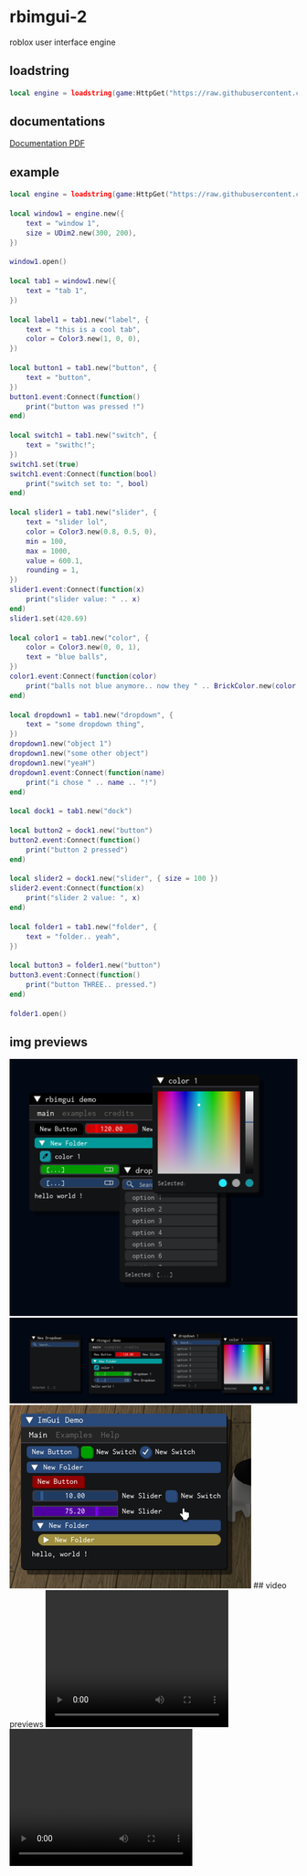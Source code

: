 # rbimgui-2
roblox user interface engine
## loadstring
```lua
local engine = loadstring(game:HttpGet("https://raw.githubusercontent.com/Singularity5490/rbimgui-2/main/rbimgui-2.lua"))()
```
## documentations
[Documentation PDF](https://github.com/cens6r/robloxscripts/blob/main/scripts/ui-libs/rbimgui-2/rbimgui-2-docs.pdf)

## example
```lua
local engine = loadstring(game:HttpGet("https://raw.githubusercontent.com/Singularity5490/rbimgui-2/main/rbimgui-2.lua"))()

local window1 = engine.new({
    text = "window 1",
    size = UDim2.new(300, 200),
})

window1.open()

local tab1 = window1.new({
    text = "tab 1",
})

local label1 = tab1.new("label", {
    text = "this is a cool tab",
    color = Color3.new(1, 0, 0),
})

local button1 = tab1.new("button", {
    text = "button",
})
button1.event:Connect(function()
    print("button was pressed !")
end)

local switch1 = tab1.new("switch", {
    text = "swithc!";
})
switch1.set(true)
switch1.event:Connect(function(bool)
    print("switch set to: ", bool)
end)

local slider1 = tab1.new("slider", {
    text = "slider lol",
    color = Color3.new(0.8, 0.5, 0),
    min = 100,
    max = 1000,
    value = 600.1,
    rounding = 1,
})
slider1.event:Connect(function(x)
    print("slider value: " .. x)
end)
slider1.set(420.69)

local color1 = tab1.new("color", {
    color = Color3.new(0, 0, 1),
    text = "blue balls",
})
color1.event:Connect(function(color)
    print("balls not blue anymore.. now they " .. BrickColor.new(color.r, color.g, color.b).Name:lower())
end)

local dropdown1 = tab1.new("dropdown", {
    text = "some dropdown thing",
})
dropdown1.new("object 1")
dropdown1.new("some other object")
dropdown1.new("yeaH")
dropdown1.event:Connect(function(name)
    print("i chose " .. name .. "!")
end)

local dock1 = tab1.new("dock")

local button2 = dock1.new("button")
button2.event:Connect(function()
    print("button 2 pressed")
end)

local slider2 = dock1.new("slider", { size = 100 })
slider2.event:Connect(function(x)
    print("slider 2 value: ", x)
end)

local folder1 = tab1.new("folder", {
    text = "folder.. yeah",
})

local button3 = folder1.new("button")
button3.event:Connect(function()
    print("button THREE.. pressed.")
end)

folder1.open()
```
## img previews
<img src="https://github.com/cens6r/robloxscripts/blob/main/scripts/ui-libs/rbimgui-2/media/iLft2Hl-2631006025%20(1).png">
<br>
<img src="https://github.com/cens6r/robloxscripts/blob/main/scripts/ui-libs/rbimgui-2/media/CbyTtR7-289024873.png">
<br>
<img src="https://github.com/cens6r/robloxscripts/blob/main/scripts/ui-libs/rbimgui-2/media/kc8Ha3Y-3903281707.png?raw=true">
## video previews
<a href="https://gyazo.com/bbbd861e8316fceb5b092fb46be08f3b" target="_blank">
<video width="320" height="240" controls>
  <source src="https://github.com/cens6r/robloxscripts/blob/main/scripts/ui-libs/rbimgui-2/media/bbbd861e8316fceb5b092fb46be08f3b.mp4" type="video/mp4">
  Video failed to load
</video>
</a>
<br>
<a href="https://gyazo.com/6e1eac900c292babacf3a69c8ab0fcbb" target="_blank">
<video width="320" height="240" controls>
  <source src="https://github.com/cens6r/robloxscripts/blob/main/scripts/ui-libs/rbimgui-2/media/6e1eac900c292babacf3a69c8ab0fcbb.mp4" type="video/mp4">
  Video failed to load
</video>
</a>

